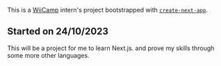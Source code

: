 This is a [WiiCamp](https://wiicamp.com/) intern's project bootstrapped with [`create-next-app`](https://github.com/vercel/next.js/tree/canary/packages/create-next-app).

## Started on 24/10/2023
This will be a project for me to learn Next.js. and prove my skills through some more other languages.